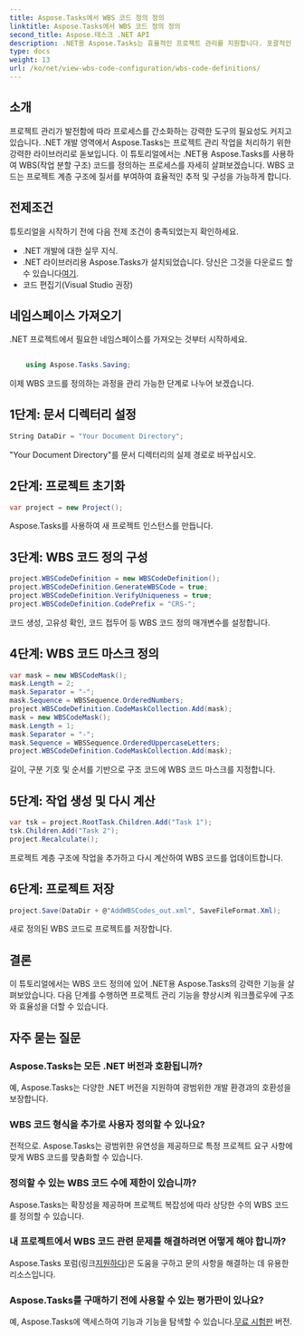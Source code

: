 ```yaml
---
title: Aspose.Tasks에서 WBS 코드 정의 정의
linktitle: Aspose.Tasks에서 WBS 코드 정의 정의
second_title: Aspose.태스크 .NET API
description: .NET용 Aspose.Tasks는 효율적인 프로젝트 관리를 지원합니다. 포괄적인 튜토리얼을 통해 WBS 코드를 쉽게 마스터하세요. 오늘 워크플로를 간소화하세요!
type: docs
weight: 13
url: /ko/net/view-wbs-code-configuration/wbs-code-definitions/
---
```

## 소개
프로젝트 관리가 발전함에 따라 프로세스를 간소화하는 강력한 도구의 필요성도 커지고 있습니다. .NET 개발 영역에서 Aspose.Tasks는 프로젝트 관리 작업을 처리하기 위한 강력한 라이브러리로 돋보입니다. 이 튜토리얼에서는 .NET용 Aspose.Tasks를 사용하여 WBS(작업 분할 구조) 코드를 정의하는 프로세스를 자세히 살펴보겠습니다. WBS 코드는 프로젝트 계층 구조에 질서를 부여하여 효율적인 추적 및 구성을 가능하게 합니다.
## 전제조건
튜토리얼을 시작하기 전에 다음 전제 조건이 충족되었는지 확인하세요.
- .NET 개발에 대한 실무 지식.
- .NET 라이브러리용 Aspose.Tasks가 설치되었습니다. 당신은 그것을 다운로드 할 수 있습니다[여기](https://releases.aspose.com/tasks/net/).
- 코드 편집기(Visual Studio 권장)
## 네임스페이스 가져오기
.NET 프로젝트에서 필요한 네임스페이스를 가져오는 것부터 시작하세요.
```csharp
    
    using Aspose.Tasks.Saving;
```
이제 WBS 코드를 정의하는 과정을 관리 가능한 단계로 나누어 보겠습니다.

## 1단계: 문서 디렉터리 설정
```csharp
String DataDir = "Your Document Directory";
```
"Your Document Directory"를 문서 디렉터리의 실제 경로로 바꾸십시오.
## 2단계: 프로젝트 초기화
```csharp
var project = new Project();
```
Aspose.Tasks를 사용하여 새 프로젝트 인스턴스를 만듭니다.
## 3단계: WBS 코드 정의 구성
```csharp
project.WBSCodeDefinition = new WBSCodeDefinition();
project.WBSCodeDefinition.GenerateWBSCode = true;
project.WBSCodeDefinition.VerifyUniqueness = true;
project.WBSCodeDefinition.CodePrefix = "CRS-";
```
코드 생성, 고유성 확인, 코드 접두어 등 WBS 코드 정의 매개변수를 설정합니다.
## 4단계: WBS 코드 마스크 정의
```csharp
var mask = new WBSCodeMask();
mask.Length = 2;
mask.Separator = "-";
mask.Sequence = WBSSequence.OrderedNumbers;
project.WBSCodeDefinition.CodeMaskCollection.Add(mask);
mask = new WBSCodeMask();
mask.Length = 1;
mask.Separator = "-";
mask.Sequence = WBSSequence.OrderedUppercaseLetters;
project.WBSCodeDefinition.CodeMaskCollection.Add(mask);
```
길이, 구분 기호 및 순서를 기반으로 구조 코드에 WBS 코드 마스크를 지정합니다.
## 5단계: 작업 생성 및 다시 계산
```csharp
var tsk = project.RootTask.Children.Add("Task 1");
tsk.Children.Add("Task 2");
project.Recalculate();
```
프로젝트 계층 구조에 작업을 추가하고 다시 계산하여 WBS 코드를 업데이트합니다.
## 6단계: 프로젝트 저장
```csharp
project.Save(DataDir + @"AddWBSCodes_out.xml", SaveFileFormat.Xml);
```
새로 정의된 WBS 코드로 프로젝트를 저장합니다.
## 결론
이 튜토리얼에서는 WBS 코드 정의에 있어 .NET용 Aspose.Tasks의 강력한 기능을 살펴보았습니다. 다음 단계를 수행하면 프로젝트 관리 기능을 향상시켜 워크플로우에 구조와 효율성을 더할 수 있습니다.
## 자주 묻는 질문
### Aspose.Tasks는 모든 .NET 버전과 호환됩니까?
예, Aspose.Tasks는 다양한 .NET 버전을 지원하여 광범위한 개발 환경과의 호환성을 보장합니다.
### WBS 코드 형식을 추가로 사용자 정의할 수 있나요?
전적으로. Aspose.Tasks는 광범위한 유연성을 제공하므로 특정 프로젝트 요구 사항에 맞게 WBS 코드를 맞춤화할 수 있습니다.
### 정의할 수 있는 WBS 코드 수에 제한이 있습니까?
Aspose.Tasks는 확장성을 제공하며 프로젝트 복잡성에 따라 상당한 수의 WBS 코드를 정의할 수 있습니다.
### 내 프로젝트에서 WBS 코드 관련 문제를 해결하려면 어떻게 해야 합니까?
 Aspose.Tasks 포럼(링크[지원하다](https://forum.aspose.com/c/tasks/15))은 도움을 구하고 문의 사항을 해결하는 데 유용한 리소스입니다.
### Aspose.Tasks를 구매하기 전에 사용할 수 있는 평가판이 있나요?
 예, Aspose.Tasks에 액세스하여 기능과 기능을 탐색할 수 있습니다.[무료 시험판](https://releases.aspose.com/) 버전.